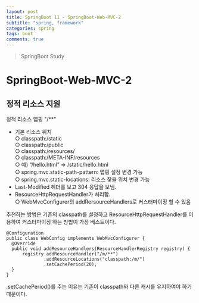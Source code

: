 ```yaml
---
layout: post
title: SpringBoot 11 - SpringBoot-Web-MVC-2
subtitle: "spring, framework"
categories: spring
tags: boot
comments: true
---
```

> SpringBoot Study

# SpringBoot-Web-MVC-2

## 정적 리소스 지원

  정적 리소스 맵핑 "/**"

  * 기본 리소스 위치   
    ○ classpath:/static  
    ○ classpath:/public   
    ○ classpath:/resources/   
    ○ classpath:/META-INF/resources   
    ○ 예) “/hello.html” => /static/hello.html   
    ○ spring.mvc.static-path-pattern: 맵핑 설정 변경 가능   
    ○ spring.mvc.static-locations: 리소스 찾을 위치 변경 가능   
  * Last-Modified 헤더를 보고 304 응답을 보냄.   
  * ResourceHttpRequestHandler가 처리함.    
    ○ WebMvcConfigurer의 addRersourceHandlers로 커스터마이징 할 수 있음    

  추천하는 방법은 기존의 classpath를 설정하고 ResourceHttpRequestHandler를 이용하여 커스터마이징 하는 방법이 가장 베스트이다. 
  
  ```
  @Configuration
  public class WebConfig implements WebMvcConfigurer {
    @Override
    public void addResourceHandlers(ResourceHandlerRegistry registry) {
        registry.addResourceHandler("/m/**")
                .addResourceLocations("classpath:/m/")
                .setCachePeriod(20);
    }
  }
  ```   

  .setCachePeriod()를 주는 이유는 기존이 classpath와 다른 캐시를 유지하여야 하기 때문이다.